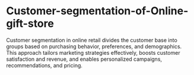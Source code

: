# Customer-segmentation-of-Online-gift-store
Customer segmentation in online retail divides the customer base into groups based on purchasing behavior, preferences, and demographics. This approach tailors marketing strategies effectively, boosts customer satisfaction and revenue, and enables personalized campaigns, recommendations, and pricing.
